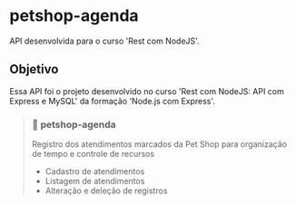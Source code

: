 # petshop-agenda
API desenvolvida para o curso 'Rest com NodeJS'.

## Objetivo
Essa API foi o projeto desenvolvido no curso 'Rest com NodeJS: API com Express e MySQL' da formação 'Node.js com Express'.

> ### 🐾 petshop-agenda
> Registro dos atendimentos marcados da Pet Shop para organização de tempo e controle de recursos
> - Cadastro de atendimentos
> - Listagem de atendimentos
> - Alteração e deleção de registros